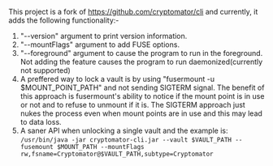 
This project is a fork of https://github.com/cryptomator/cli and currently, it adds the following functionality:-

1. "--version" argument to print version information.
2. "--mountFlags" argument to add FUSE options.
3. "--foreground" argument to cause the program to run in the foreground.
    Not adding the feature causes the program to run daemonized(currently not supported)
4. A preffered way to lock a vault is by using "fusermount -u $MOUNT_POINT_PATH" and not sending SIGTERM signal.
    The benefit of this approach is fusermount's ability to notice if the mount point is in use or not and to refuse to
     unmount if it is. The SIGTERM approach just nukes the process even when mount points are in use and this may
     lead to data loss.
5. A saner API when unlocking a single vault and the example is:
    ```/usr/bin/java -jar cryptomator-cli.jar --vault $VAULT_PATH --fusemount $MOUNT_PATH --mountFlags rw,fsname=Cryptomator@$VAULT_PATH,subtype=Cryptomator```
